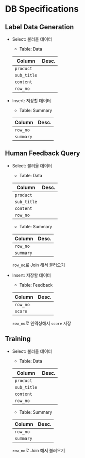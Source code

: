 # DB Specifications
## Label Data Generation
- Select: 불러올 데이터

    - Table: Data

    |Column|Desc.|
    |-|-|
    |`product`||
    |`sub_title`||
    |`content`||
    |`row_no`||

- Insert: 저장할 데이터

    - Table: Summary

    |Column|Desc.|
    |-|-|
    |`row_no`||
    |`summary`||

## Human Feedback Query
- Select: 불러올 데이터

    - Table: Data

    |Column|Desc.|
    |-|-|
    |`product`||
    |`sub_title`||
    |`content`||
    |`row_no`||

    - Table: Summary

    |Column|Desc.|
    |-|-|
    |`row_no`||
    |`summary`||

    `row_no`로 Join 해서 불러오기

- Insert: 저장할 데이터

    - Table: Feedback

    |Column|Desc.|
    |-|-|
    |`row_no`||
    |`score`||

    `row_no`로 인덱싱해서 `score` 저장

## Training
- Select: 불러올 데이터

    - Table: Data

    |Column|Desc.|
    |-|-|
    |`product`||
    |`sub_title`||
    |`content`||
    |`row_no`||

    - Table: Summary

    |Column|Desc.|
    |-|-|
    |`row_no`||
    |`summary`||

    `row_no`로 Join 해서 불러오기
